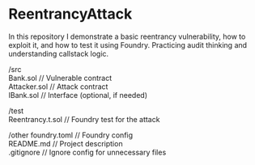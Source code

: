 # ReentrancyAttack
In this repository I demonstrate a basic reentrancy vulnerability, how to exploit it, and how to test it using Foundry. Practicing audit thinking and understanding callstack logic.


/src  
       Bank.sol            // Vulnerable contract  
       Attacker.sol        // Attack contract  
       IBank.sol           // Interface (optional, if needed)  

/test  
      Reentrancy.t.sol    // Foundry test for the attack  

/other 
   foundry.toml            // Foundry config  
   README.md               // Project description  
   .gitignore              // Ignore config for unnecessary files  
